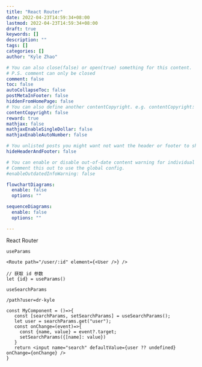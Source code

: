 ```yaml
---
title: "React Router"
date: 2022-04-23T14:59:34+08:00
lastmod: 2022-04-23T14:59:34+08:00
draft: true
keywords: []
description: ""
tags: []
categories: []
author: "Kyle Zhao"

# You can also close(false) or open(true) something for this content.
# P.S. comment can only be closed
comment: false
toc: false
autoCollapseToc: false
postMetaInFooter: false
hiddenFromHomePage: false
# You can also define another contentCopyright. e.g. contentCopyright: "This is another copyright."
contentCopyright: false
reward: true
mathjax: false
mathjaxEnableSingleDollar: false
mathjaxEnableAutoNumber: false

# You unlisted posts you might want not want the header or footer to show
hideHeaderAndFooter: false

# You can enable or disable out-of-date content warning for individual post.
# Comment this out to use the global config.
#enableOutdatedInfoWarning: false

flowchartDiagrams:
  enable: false
  options: ""

sequenceDiagrams: 
  enable: false
  options: ""

---
```


React Router

<!--more-->

`useParams`

```
<Route path="/user/:id" element={<User />} />

// 获取 id 参数
let {id} = useParams()
```

`useSearchParams`

```
/path?user=dr-kyle

const MyComponent = ()=>{
   const [searchParams, setSearchParams] = useSearchParams();
   let user = searchParams.get("user");
   const onChange=(event)=>{
     const {name, value} = event?.target;
     setSearchParams({[name]: value})       
   }
   return <input name="search" defaultValue={user ?? undefined} onChange={onChange} />
}
```



